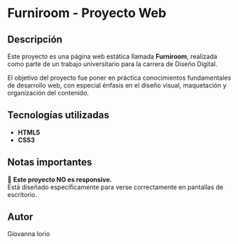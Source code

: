 # Furniroom - Proyecto Web

## Descripción
Este proyecto es una página web estática llamada **Furniroom**, realizada como parte de un trabajo universitario para la carrera de Diseño Digital.

El objetivo del proyecto fue poner en práctica conocimientos fundamentales de desarrollo web, con especial énfasis en el diseño visual, maquetación y organización del contenido.

## Tecnologías utilizadas
- **HTML5**  
- **CSS3**

## Notas importantes
🚫 **Este proyecto NO es responsive.**  
Está diseñado específicamente para verse correctamente en pantallas de escritorio.

## Autor
Giovanna Iorio
